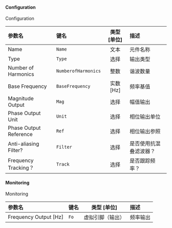 <!--
DO NOT EDIT THIS FILE DIRECTLY.
This file is generated by tools/comp-docs.js.
All changes will be overwritten by regeneration.
-->

<slot class="model-parameters">

#### Configuration

Configuration

| 参数名 | 键名 | 类型 [单位] | 描述 |
|:------ |:---- |:-----------:|:---- |
| Name | `Name` | 文本 | 元件名称 |
| Type | `Type` | 选择 | 输出类型 |
| Number of Harmonics | `NumberofHarmonics` | 整数 | 谐波数量 |
| Base Frequency | `BaseFrequency` | 实数 [Hz] | 频率基值 |
| Magnitude Output | `Mag` | 选择 | 幅值输出 |
| Phase Output Unit | `Unit` | 选择 | 相位输出单位 |
| Phase Output Reference | `Ref` | 选择 | 相位输出参照 |
| Anti\-aliasing Filter? | `Filter` | 选择 | 是否使用抗混叠滤波器？ |
| Frequency Tracking？ | `Track` | 选择 | 是否跟踪频率？ |

#### Monitoring

Monitoring

| 参数名 | 键名 | 类型 [单位] | 描述 |
|:------ |:---- |:-----------:|:---- |
| Frequency Output \[Hz\] | `Fo` | 虚拟引脚（输出） | 频率输出 |


</slot>

